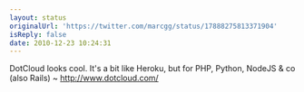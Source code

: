 ```yaml
---
layout: status
originalUrl: 'https://twitter.com/marcgg/status/17888275813371904'
isReply: false
date: 2010-12-23 10:24:31
---
```


DotCloud looks cool. It's a bit like Heroku, but for PHP, Python, NodeJS & co (also Rails) ~ http://www.dotcloud.com/
